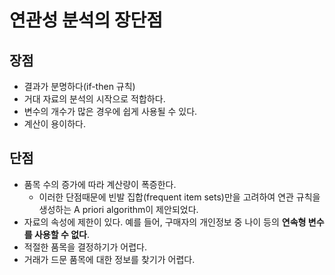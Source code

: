# 연관성 분석의 장단점

## 장점

* 결과가 분명하다\(if-then 규칙\)
* 거대 자료의 분석의 시작으로 적합하다.
* 변수의 개수가 많은 경우에 쉽게 사용될 수 있다.
* 계산이 용이하다.

## 단점

* 품목 수의 증가에 따라 계산량이 폭증한다.
  * 이러한 단점때문에 빈발 집합\(frequent item sets\)만을 고려하여 연관 규칙을 생성하는 A priori algorithm이 제안되었다.
* 자료의 속성에 제한이 있다. 예를 들어, 구매자의 개인정보 중 나이 등의 **연속형 변수를 사용할 수 없다**.
* 적절한 품목을 결정하기가 어렵다.
* 거래가 드문 품목에 대한 정보를 찾기가 어렵다.



